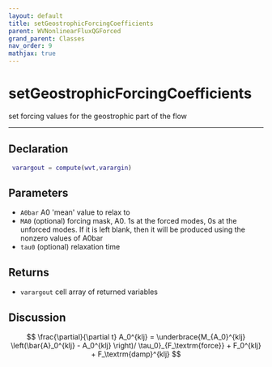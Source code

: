 ```yaml
---
layout: default
title: setGeostrophicForcingCoefficients
parent: WVNonlinearFluxQGForced
grand_parent: Classes
nav_order: 9
mathjax: true
---
```


#  setGeostrophicForcingCoefficients

set forcing values for the geostrophic part of the flow


---

## Declaration
```matlab
 varargout = compute(wvt,varargin)
```
## Parameters
+ `A0bar`  A0 'mean' value to relax to
+ `MA0`  (optional) forcing mask, A0. 1s at the forced modes, 0s at the unforced modes. If it is left blank, then it will be produced using the nonzero values of A0bar
+ `tau0`  (optional) relaxation time

## Returns
+ `varargout`  cell array of returned variables

## Discussion

  $$
  \frac{\partial}{\partial t} A_0^{klj} = \underbrace{M_{A_0}^{klj} \left(\bar{A}_0^{klj}  - A_0^{klj} \right)/ \tau_0}_{F_\textrm{force}} + F_0^{klj} + F_\textrm{damp}^{klj}
  $$
 
            
